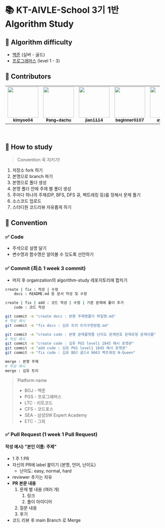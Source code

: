 # 📚 KT-AIVLE-School 3기 1반 Algorithm Study

## 📒 Algorithm **difficulty**

- [백준](https://www.acmicpc.net/) (실버 - 골드)
- [프로그래머스](https://programmers.co.kr/learn/challenges?tab=all_challenges) (level 1 - 3)

## 🙋 Contributors

<table><tr>
    <td align="center"><a href="https://github.com/kimyoo04"><img src="https://avatars.githubusercontent.com/u/58503130?v=4" width="100px;" alt=""/>         <br /><sub><b>kimyoo04</b><br>
    <td align="center"><a href="https://github.com/Pang-dachu"><img src="https://avatars.githubusercontent.com/u/54354769?v=4" width="100px;" alt=""/>         <br /><sub><b>Pang-dachu</b><br>
    <td align="center"><a href="https://github.com/jian1114"><img src="https://avatars.githubusercontent.com/u/77630266?v=4" width="100px;" alt=""/>         <br /><sub><b>jian1114</b><br>
    <td align="center"><a href="https://github.com/beginner0107"><img src="https://avatars.githubusercontent.com/u/81161819?v=4" width="100px;" alt=""/>         <br /><sub><b>beginner0107</b><br>
    <td align="center"><a href="https://github.com/ayocado"><img src="https://avatars.githubusercontent.com/u/89889583?v=4" width="100px;" alt=""/>         <br /><sub><b>ayocado</b><br>
    <td align="center"><a href="https://github.com/ayocado"><img src="https://avatars.githubusercontent.com/u/88229105?v=4" width="100px;" alt=""/>         <br /><sub><b>bokkuembab</b><br>
</table><br />

## 📒 How to study

> Convention 꼭 지키기!

1. 저장소 fork 하기
2. 본명으로 branch 파기
3. 본명으로 폴더 생성
4. 본명 폴더 안에 주제 별 폴더 생성
5. 주마다 하나의 주제(DP, BFS, DFS 큐, 벡트레킹 등)를 정해서 문제 풀기
6. 소스코드 업로드
7. 스터디원 코드리뷰 자유롭게 하기

## 📒 Convention

### ✅ Code

- 주석으로 설명 달기
- 변수명과 함수명은 알아볼 수 있도록 선언하기

### ✅ Commit (최소 1 week 3 commit)

- 머지 후 orgainzation의 algorithm-study 레포지토리에 합치기

```sh
create | fix : 작성 | 수정
    docs : README.md 등 문서 작성 및 수정

create | fix | add : 코드 작성 | 수정 | 기존 문제에 풀이 추가
    code : 코드 작성

git commit -m "create docs : 본명 주제명폴더 파일명.md"
# 작성 예시
git commit -m "fix docs : 김유 트리 트리구현방법.md"

git commit -m "create code : 본명 문제플랫폼 난이도 문제번호 문제유형 문제이름"
# 작성 예시
git commit -m "create code : 김유 PGS level1 1845 해시 포켓몬"
git commit -m "add code : 김유 PGS level1 1845 해시 포켓몬"
git commit -m "fix code : 김유 BOJ 골드4 9663 벡트레킹 N-Queen"

merge : 본명 주제
# 작성 예시
merge : 김유 트리
```

> Platform name
>
> - BOJ - 백준
> - PGS - 프로그래머스
> - LTC - 리트코드
> - CFS - 코드포스
> - SEA - 삼성SW Expert Academy
> - ETC - 그외

### ✅ Pull Request (1 week 1 Pull Request)

#### 작성 예시) "본인 이름: 주제"

- 1 주 1 PR
- 자신의 PR에 label 붙이기 (본명, 언어, 난이도)
  - 난이도: easy, normal, hard
- reviewer 추가는 자유
- **PR 본문 내용**
  1. 문제 별 내용 (여러 개)
     1. 링크
     2. 풀이 아이디어
  2. 질문 내용
  3. 후기
- 코드 리뷰 후 main Branch 로 Merge

